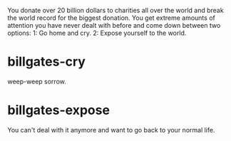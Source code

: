 You donate over 20 billion dollars to charities all over the world and break the world record for the biggest donation. You get extreme amounts of attention you have never dealt with before and come down between two options:
1: Go home and cry.
2: Expose yourself to the world.

# billgates-cry
weep-weep sorrow.

# billgates-expose
You can't deal with it anymore and want to go back to your normal life.
